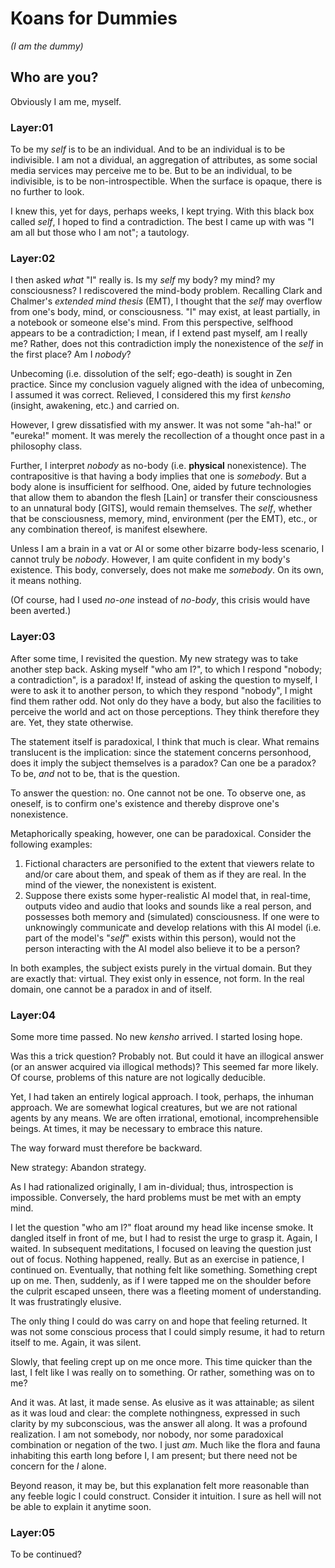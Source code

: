 # Koans for Dummies

_(I am the dummy)_

## Who are you?

Obviously I am me, myself.

### Layer:01

To be my _self_ is to be an individual. And to be an individual is to be indivisible. I am not a dividual, an aggregation of attributes, as some social media services may perceive me to be. But to be an individual, to be indivisible, is to be non-introspectible. When the surface is opaque, there is no further to look.

I knew this, yet for days, perhaps weeks, I kept trying. With this black box called _self_, I hoped to find a contradiction. The best I came up with was "I am all but those who I am not"; a tautology.

### Layer:02

I then asked _what_ "I" really is. Is my _self_ my body? my mind? my consciousness? I rediscovered the mind-body problem. Recalling Clark and Chalmer's _extended mind thesis_ (EMT), I thought that the _self_ may overflow from one's body, mind, or consciousness. "I" may exist, at least partially, in a notebook or someone else's mind. From this perspective, selfhood appears to be a contradiction; I mean, if I extend past myself, am I really me? Rather, does not this contradiction imply the nonexistence of the _self_ in the first place? Am I _nobody_?

Unbecoming (i.e. dissolution of the self; ego-death) is sought in Zen practice. Since my conclusion vaguely aligned with the idea of unbecoming, I assumed it was correct. Relieved, I considered this my first _kensho_ (insight, awakening, etc.) and carried on.

However, I grew dissatisfied with my answer. It was not some "ah-ha!" or "eureka!" moment. It was merely the recollection of a thought once past in a philosophy class.

Further, I interpret _nobody_ as no-body (i.e. **physical** nonexistence). The contrapositive is that having a body implies that one is _somebody_. But a body alone is insufficient for selfhood. One, aided by future technologies that allow them to abandon the flesh \[Lain\] or transfer their consciousness to an unnatural body \[GITS\], would remain themselves. The _self_, whether that be consciousness, memory, mind, environment (per the EMT), etc., or any combination thereof, is manifest elsewhere.

Unless I am a brain in a vat or AI or some other bizarre body-less scenario, I cannot truly be _nobody_. However, I am quite confident in my body's existence. This body, conversely, does not make me _somebody_. On its own, it means nothing.

(Of course, had I used _no-one_ instead of _no-body_, this crisis would have been averted.)

### Layer:03

After some time, I revisited the question. My new strategy was to take another step back. Asking myself "who am I?", to which I respond "nobody; a contradiction", is a paradox! If, instead of asking the question to myself, I were to ask it to another person, to which they respond "nobody", I might find them rather odd. Not only do they have a body, but also the facilities to perceive the world and act on those perceptions. They think therefore they are. Yet, they state otherwise.

The statement itself is paradoxical, I think that much is clear. What remains translucent is the implication: since the statement concerns personhood, does it imply the subject themselves is a paradox? Can one be a paradox? To be, _and_ not to be, that is the question.

To answer the question: no. One cannot not be one. To observe one, as oneself, is to confirm one's existence and thereby disprove one's nonexistence.

Metaphorically speaking, however, one can be paradoxical. Consider the following examples:

1. Fictional characters are personified to the extent that viewers relate to and/or care about them, and speak of them as if they are real. In the mind of the viewer, the nonexistent is existent.
2. Suppose there exists some hyper-realistic AI model that, in real-time, outputs video and audio that looks and sounds like a real person, and possesses both memory and (simulated) consciousness. If one were to unknowingly communicate and develop relations with this AI model (i.e. part of the model's "_self_" exists within this person), would not the person interacting with the AI model also believe it to be a person?

In both examples, the subject exists purely in the virtual domain. But they are exactly that: virtual. They exist only in essence, not form. In the real domain, one cannot be a paradox in and of itself.

### Layer:04

Some more time passed. No new _kensho_ arrived. I started losing hope.

Was this a trick question? Probably not. But could it have an illogical answer (or an answer acquired via illogical methods)? This seemed far more likely. Of course, problems of this nature are not logically deducible.

Yet, I had taken an entirely logical approach. I took, perhaps, the inhuman approach. We are somewhat logical creatures, but we are not rational agents by any means. We are often irrational, emotional, incomprehensible beings. At times, it may be necessary to embrace this nature.

The way forward must therefore be backward.

New strategy: Abandon strategy.

As I had rationalized originally, I am in-dividual; thus, introspection is impossible. Conversely, the hard problems must be met with an empty mind.

I let the question "who am I?" float around my head like incense smoke. It dangled itself in front of me, but I had to resist the urge to grasp it. Again, I waited. In subsequent meditations, I focused on leaving the question just out of focus. Nothing happened, really. But as an exercise in patience, I continued on. Eventually, that nothing felt like something. Something crept up on me. Then, suddenly, as if I were tapped me on the shoulder before the culprit escaped unseen, there was a fleeting moment of understanding. It was frustratingly elusive.

The only thing I could do was carry on and hope that feeling returned. It was not some conscious process that I could simply resume, it had to return itself to me. Again, it was silent.

Slowly, that feeling crept up on me once more. This time quicker than the last, I felt like I was really on to something. Or rather, something was on to me?

And it was. At last, it made sense. As elusive as it was attainable; as silent as it was loud and clear: the complete nothingness, expressed in such clarity by my subconscious, was the answer all along. It was a profound realization. I am not somebody, nor nobody, nor some paradoxical combination or negation of the two. I just _am_. Much like the flora and fauna inhabiting this earth long before I, I am present; but there need not be concern for the _I_ alone.

Beyond reason, it may be, but this explanation felt more reasonable than any feeble logic I could construct. Consider it intuition. I sure as hell will not be able to explain it anytime soon.

### Layer:05

To be continued?
